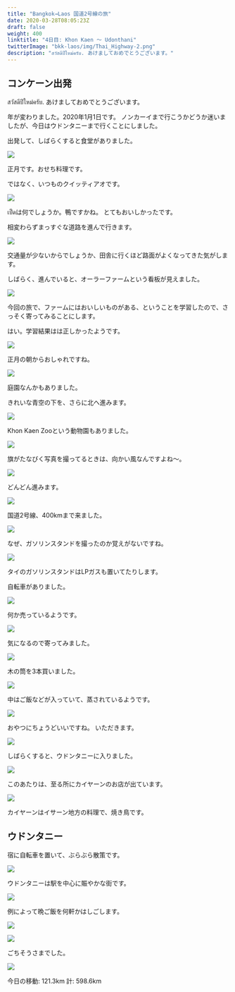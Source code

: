 ```yaml
---
title: "Bangkok→Laos 国道2号線の旅"
date: 2020-03-28T08:05:23Z
draft: false
weight: 400
linktitle: "4日目: Khon Kaen ～ Udonthani"
twitterImage: "bkk-laos/img/Thai_Highway-2.png"
description: "สวัสดีปีใหม่ครับ. あけましておめでとうございます。"
---
```

## コンケーン出発

สวัสดีปีใหม่ครับ. あけましておめでとうございます。

年が変わりました。2020年1月1日です。
ノンカーイまで行こうかどうか迷いましたが、今日はウドンタニーまで行くことにしました。

出発して、しばらくすると食堂がありました。

![](../img/img_8033.jpg)

正月です。おせち料理です。

ではなく、いつものクイッティアオです。

![](../img/img_8032.jpg)

เป็ดは何でしょうか。鴨ですかね。
とてもおいしかったです。

相変わらずまっすぐな道路を進んで行きます。

![](../img/img_8038.jpg)

交通量が少ないからでしょうか、田舎に行くほど路面がよくなってきた気がします。

しばらく、進んでいると、オーラーファームという看板が見えました。

![](../img/img_8040.jpg)

今回の旅で、ファームにはおいしいものがある、ということを学習したので、さっそく寄ってみることにします。

はい。学習結果はは正しかったようです。

![](../img/img_8041.jpg)

正月の朝からおしゃれですね。

![](../img/img_8042.jpg)

庭園なんかもありました。

きれいな青空の下を、さらに北へ進みます。

![](../img/img_8044.jpg)

Khon Kaen Zooという動物園もありました。

![](../img/img_8045.jpg)

旗がたなびく写真を撮ってるときは、向かい風なんですよね～。

![](../img/img_8046.jpg)

どんどん進みます。

![](../img/img_8047.jpg)

国道2号線、400kmまで来ました。

![](../img/img_8049.jpg)


なぜ、ガソリンスタンドを撮ったのか覚えがないですね。

![](../img/img_8053.jpg)

タイのガソリンスタンドはLPガスも置いてたりします。

自転車がありました。

![](../img/img_8054.jpg)

何か売っているようです。

![](../img/img_8056.jpg)

気になるので寄ってみました。

![](../img/img_8057.jpg)

木の筒を3本買いました。

![](../img/img_8058.jpg)

中はご飯などが入っていて、蒸されているようです。

![](../img/img_8059.jpg)

おやつにちょうどいいですね。
いただきます。

![](../img/img_8060.jpg)

しばらくすると、ウドンタニーに入りました。

![](../img/img_8062.jpg)

このあたりは、至る所にカイヤーンのお店が出ています。

![](../img/img_8063.jpg)

カイヤーンはイサーン地方の料理で、焼き鳥です。

## ウドンタニー

宿に自転車を置いて、ぶらぶら散策です。

![](../img/img_8080.jpg)

ウドンタニーは駅を中心に賑やかな街です。

![](../img/img_8067.jpg)

例によって晩ご飯を何軒かはしごします。

![](../img/img_8069.jpg)

![](../img/img_8071.jpg)

ごちそうさまでした。

[![](../img/day4.png)](https://www.strava.com/activities/2972156827)

今日の移動: 121.3km 計: 598.6km
